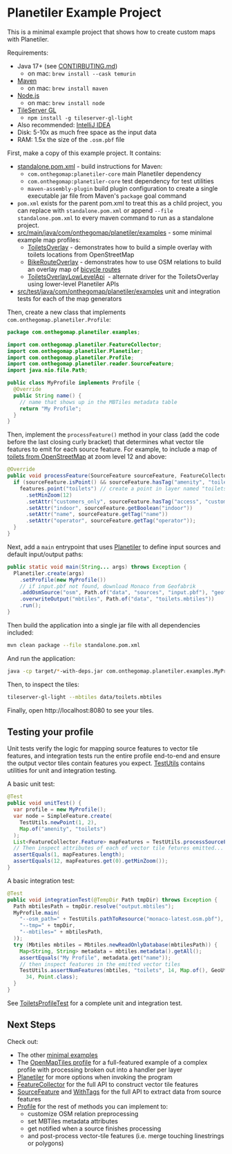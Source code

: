 # Planetiler Example Project

This is a minimal example project that shows how to create custom maps with Planetiler.

Requirements:

- Java 17+ (see [CONTIRBUTING.md](../CONTRIBUTING.md))
  - on mac: `brew install --cask temurin`
- [Maven](https://maven.apache.org/install.html)
  - on mac: `brew install maven`
- [Node.js](https://nodejs.org/en/download/)
  - on mac: `brew install node`
- [TileServer GL](https://github.com/maptiler/tileserver-gl)
  - `npm install -g tileserver-gl-light`
- Also recommended: [IntelliJ IDEA](https://www.jetbrains.com/help/idea/installation-guide.html)
- Disk: 5-10x as much free space as the input data
- RAM: 1.5x the size of the `.osm.pbf` file

First, make a copy of this example project. It contains:

- [standalone.pom.xml](./standalone.pom.xml) - build instructions for Maven:
  - `com.onthegomap:planetiler-core` main Planetiler dependency
  - `com.onthegomap:planetiler-core` test dependency for test utilities
  - `maven-assembly-plugin` build plugin configuration to create a single executable jar file from Maven's `package`
    goal command
- `pom.xml` exists for the parent pom.xml to treat this as a child project, you can replace with `standalone.pom.xml`
  or append `--file standalone.pom.xml` to every maven command to run as a standalone project.
- [src/main/java/com/onthegomap/planetiler/examples](src/main/java/com/onthegomap/planetiler/examples) - some minimal
  example map profiles:
  - [ToiletsOverlay](src/main/java/com/onthegomap/planetiler/examples/ToiletsOverlay.java) - demonstrates how to build a
    simple overlay with toilets locations from OpenStreetMap
  - [BikeRouteOverlay](src/main/java/com/onthegomap/planetiler/examples/BikeRouteOverlay.java) - demonstrates how to use
    OSM relations to build an overlay map of [bicycle routes](https://wiki.openstreetmap.org/wiki/Tag:route=bicycle)
  - [ToiletsOverlayLowLevelApi](src/main/java/com/onthegomap/planetiler/examples/ToiletsOverlayLowLevelApi.java)
    &nbsp;- alternate driver for the ToiletsOverlay using lower-level Planetiler APIs
- [src/test/java/com/onthegomap/planetiler/examples](src/main/java/com/onthegomap/planetiler/examples)
  unit and integration tests for each of the map generators

Then, create a new class that implements `com.onthegomap.planetiler.Profile`:

```java
package com.onthegomap.planetiler.examples;

import com.onthegomap.planetiler.FeatureCollector;
import com.onthegomap.planetiler.Planetiler;
import com.onthegomap.planetiler.Profile;
import com.onthegomap.planetiler.reader.SourceFeature;
import java.nio.file.Path;

public class MyProfile implements Profile {
  @Override
  public String name() {
    // name that shows up in the MBTiles metadata table
    return "My Profile";
  }
}
```

Then, implement the `processFeature()` method in your class (add the code before the last closing curly bracket)
that determines what vector tile features to emit for each source feature.
For example, to include a map of [toilets from OpenStreetMap](https://wiki.openstreetmap.org/wiki/Tag:amenity=toilets)
at zoom level 12 and above:

```java
@Override
public void processFeature(SourceFeature sourceFeature, FeatureCollector features) {
  if (sourceFeature.isPoint() && sourceFeature.hasTag("amenity", "toilets")) {
    features.point("toilets") // create a point in layer named "toilets"
      .setMinZoom(12)
      .setAttr("customers_only", sourceFeature.hasTag("access", "customers"))
      .setAttr("indoor", sourceFeature.getBoolean("indoor"))
      .setAttr("name", sourceFeature.getTag("name"))
      .setAttr("operator", sourceFeature.getTag("operator"));
  }
}
```

Next, add a `main` entrypoint that
uses [Planetiler](../planetiler-core/src/main/java/com/onthegomap/planetiler/Planetiler.java) to define input sources
and default input/output paths:

```java
public static void main(String... args) throws Exception {
  Planetiler.create(args)
    .setProfile(new MyProfile())
    // if input.pbf not found, download Monaco from Geofabrik
    .addOsmSource("osm", Path.of("data", "sources", "input.pbf"), "geofabrik:monaco")
    .overwriteOutput("mbtiles", Path.of("data", "toilets.mbtiles"))
    .run();
}
```

Then build the application into a single jar file with all dependencies included:

```bash
mvn clean package --file standalone.pom.xml
```

And run the application:

```bash
java -cp target/*-with-deps.jar com.onthegomap.planetiler.examples.MyProfile
```

Then, to inspect the tiles:

```bash
tileserver-gl-light --mbtiles data/toilets.mbtiles
```

Finally, open http://localhost:8080 to see your tiles.

## Testing your profile

Unit tests verify the logic for mapping source features to vector tile features, and integration tests run the entire
profile end-to-end and ensure the output vector tiles contain features you
expect.  [TestUtils](../planetiler-core/src/test/java/com/onthegomap/planetiler/TestUtils.java) contains utilities for
unit and integration testing.

A basic unit test:

```java
@Test
public void unitTest() {
  var profile = new MyProfile();
  var node = SimpleFeature.create(
    TestUtils.newPoint(1, 2),
    Map.of("amenity", "toilets")
  );
  List<FeatureCollector.Feature> mapFeatures = TestUtils.processSourceFeature(node, profile);
  // Then inspect attributes of each of vector tile fetures emitted...
  assertEquals(1, mapFeatures.length);
  assertEquals(12, mapFeatures.get(0).getMinZoom());
}
```

A basic integration test:

```java
@Test
public void integrationTest(@TempDir Path tmpDir) throws Exception {
  Path mbtilesPath = tmpDir.resolve("output.mbtiles");
  MyProfile.main(
    "--osm_path=" + TestUtils.pathToResource("monaco-latest.osm.pbf"),
    "--tmp=" + tmpDir,
    "--mbtiles=" + mbtilesPath,
  ));
  try (Mbtiles mbtiles = Mbtiles.newReadOnlyDatabase(mbtilesPath)) {
    Map<String, String> metadata = mbtiles.metadata().getAll();
    assertEquals("My Profile", metadata.get("name"));
    // then inspect features in the emitted vector tiles
    TestUtils.assertNumFeatures(mbtiles, "toilets", 14, Map.of(), GeoUtils.WORLD_LAT_LON_BOUNDS,
      34, Point.class);
  }
}
```

See [ToiletsProfileTest](./src/test/java/com/onthegomap/planetiler/examples/ToiletsProfileTest.java)
for a complete unit and integration test.

## Next Steps

Check out:

- The other [minimal examples](./src/main/java/com/onthegomap/planetiler/examples)
- The [OpenMapTiles profile](https://github.com/openmaptiles/planetiler-openmaptiles) for a full-featured example of a
  complex profile with processing broken out into a handler per layer
- [Planetiler](../planetiler-core/src/main/java/com/onthegomap/planetiler/Planetiler.java) for more options when
  invoking the program
- [FeatureCollector](../planetiler-core/src/main/java/com/onthegomap/planetiler/FeatureCollector.java)
  for the full API to construct vector tile features
- [SourceFeature](../planetiler-core/src/main/java/com/onthegomap/planetiler/reader/SourceFeature.java)
  and [WithTags](../planetiler-core/src/main/java/com/onthegomap/planetiler/reader/WithTags.java)
  for the full API to extract data from source features
- [Profile](../planetiler-core/src/main/java/com/onthegomap/planetiler/Profile.java) for the rest of methods you can
  implement to:
  - customize OSM relation preprocessing
  - set MBTiles metadata attributes
  - get notified when a source finishes processing
  - and post-process vector-tile features (i.e. merge touching linestrings or polygons)

